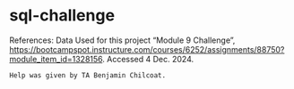 # sql-challenge

References:
    Data Used for this project
    “Module 9 Challenge”, https://bootcampspot.instructure.com/courses/6252/assignments/88750?module_item_id=1328156. Accessed 4 Dec. 2024.

    Help was given by TA Benjamin Chilcoat.
